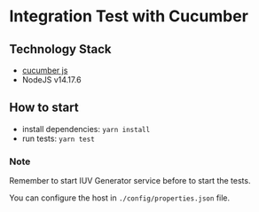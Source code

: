 # Integration Test with Cucumber

## Technology Stack

- [cucumber js](https://github.com/cucumber/cucumber-js)
- NodeJS v14.17.6

## How to start

- install dependencies: `yarn install`
- run tests: `yarn test`

### Note

Remember to start IUV Generator service before to start the tests.

You can configure the host in `./config/properties.json` file.

